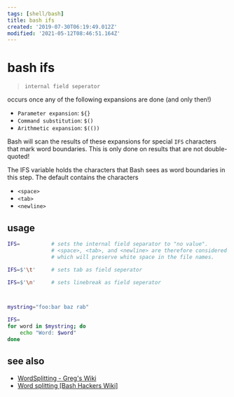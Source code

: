 ```yaml
---
tags: [shell/bash]
title: bash ifs
created: '2019-07-30T06:19:49.012Z'
modified: '2021-05-12T08:46:51.164Z'
---
```


# bash ifs

> `internal field seperator`




occurs once any of the following expansions are done (and only then!)
- `Parameter expansion`: `${}`
- `Command substitution`: `$()`
- `Arithmetic expansion`: `$(())`

Bash will scan the results of these expansions for special `IFS` characters that mark word boundaries. This is only done on results that are not double-quoted!

The IFS variable holds the characters that Bash sees as word boundaries in this step. The default contains the characters
- `<space>`
- `<tab>`
- `<newline>`

## usage
```sh
IFS=          # sets the internal field separator to "no value".
              # <space>, <tab>, and <newline> are therefore considered part of a word, 
              # which will preserve white space in the file names.

IFS=$'\t'     # sets tab as field seperator

IFS=$'\n'     # sets linebreak as field seperator



mystring="foo:bar baz rab"

IFS=
for word in $mystring; do
    echo "Word: $word"
done
```

## see also
- [WordSplitting - Greg's Wiki](http://mywiki.wooledge.org/WordSplitting)
- [Word splitting [Bash Hackers Wiki]](http://wiki.bash-hackers.org/syntax/expansion/wordsplit)
